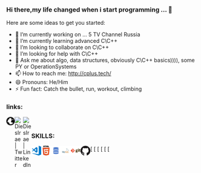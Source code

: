 ### Hi there,my life changed when i start programming ... 👋


Here are some ideas to get you started:

- 🔭 I’m currently working on ... 5 TV Channel Russia
- 🌱 I’m currently learning advanced C\C++
- 👯 I’m looking to collaborate on C\C++
- 🤔 I’m looking for help with C\C++
- 💬 Ask me about algo, data structures, obviously C\C++ basics)))), some PY or OperationSystems
- 📫 How to reach me: http://cplus.tech/
- 😄 Pronouns: He/Him
- ⚡ Fun fact: Catch the bullet, run, workout, climbing

### links:
[<img align="left" alt="cplus.tech" width="22px" src="https://raw.githubusercontent.com/iconic/open-iconic/master/svg/globe.svg" />][M]
[<img align="left" alt="DiesIrae | Twitter" width="22px" src="https://cdn.jsdelivr.net/npm/simple-icons@v3/icons/twitter.svg" />][T]
[<img align="left" alt="DiesIrae | LinkedIn" width="22px" src="https://cdn.jsdelivr.net/npm/simple-icons@v3/icons/linkedin.svg" />][L]
</br>
### SKILLS:
[<img align="left" alt="Visual Studio Code" width="26px" src="https://raw.githubusercontent.com/github/explore/80688e429a7d4ef2fca1e82350fe8e3517d3494d/topics/visual-studio-code/visual-studio-code.png" />
[<img align="left" alt="HTML5" width="26px" src="https://raw.githubusercontent.com/github/explore/80688e429a7d4ef2fca1e82350fe8e3517d3494d/topics/html/html.png" />
[<img align="left" alt="SQL" width="26px" src="https://raw.githubusercontent.com/github/explore/80688e429a7d4ef2fca1e82350fe8e3517d3494d/topics/sql/sql.png" />
[<img align="left" alt="MySQL" width="26px" src="https://raw.githubusercontent.com/github/explore/80688e429a7d4ef2fca1e82350fe8e3517d3494d/topics/mysql/mysql.png" />
[<img align="left" alt="Git" width="26px" src="https://raw.githubusercontent.com/github/explore/80688e429a7d4ef2fca1e82350fe8e3517d3494d/topics/git/git.png" />
[<img align="left" alt="GitHub" width="26px" src="https://raw.githubusercontent.com/github/explore/78df643247d429f6cc873026c0622819ad797942/topics/github/github.png" />



[M]: http://cplus.tech/
[T]: https://twitter.com/DiesIra82600636
[L]: https://www.linkedin.com/in/nikolay-poltavskiy-2019
